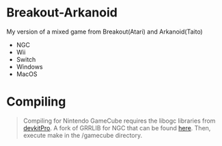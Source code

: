# Breakout-Arkanoid
My version of a mixed game from Breakout(Atari) and Arkanoid(Taito)

 - NGC
 - Wii
 - Switch
 - Windows
 - MacOS 

# Compiling
> Compiling for Nintendo GameCube requires the libogc libraries from [devkitPro](https://devkitpro.org/wiki/Getting_Started). A fork of GRRLIB for NGC that can be found [here](https://github.com/capz/GRRLIB). Then, execute make in the /gamecube directory.

